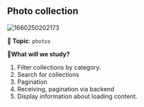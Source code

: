 ## Photo collection
![1660250202173](https://user-images.githubusercontent.com/12086860/184237707-4810b1d8-f20b-40cf-93ea-37d2051b87ba.png)


**🌿 Topic**: `photos`

**👀What will we study?**
1. Filter collections by category.
2. Search for collections
3. Pagination
4. Receiving, pagination via backend
5. Display information about loading content.
